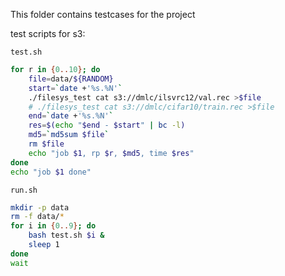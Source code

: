 This folder contains testcases for the project

test scripts for s3:

`test.sh`

```bash
for r in {0..10}; do
    file=data/${RANDOM}
    start=`date +'%s.%N'`
    ./filesys_test cat s3://dmlc/ilsvrc12/val.rec >$file
    # ./filesys_test cat s3://dmlc/cifar10/train.rec >$file
    end=`date +'%s.%N'`
    res=$(echo "$end - $start" | bc -l)
    md5=`md5sum $file`
    rm $file
    echo "job $1, rp $r, $md5, time $res"
done
echo "job $1 done"
```

`run.sh`

```bash
mkdir -p data
rm -f data/*
for i in {0..9}; do
    bash test.sh $i &
    sleep 1
done
wait
```
